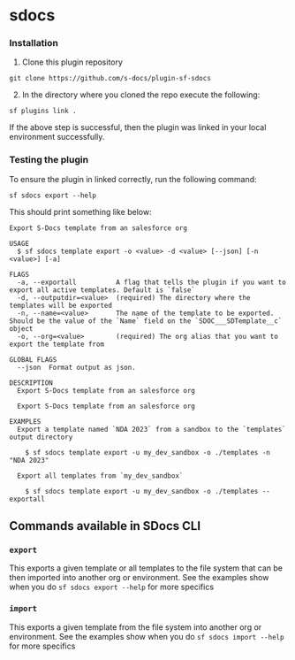 # sdocs

### Installation

1. Clone this plugin repository

```
git clone https://github.com/s-docs/plugin-sf-sdocs
```

2. In the directory where you cloned the repo execute the following:

```
sf plugins link .
```

If the above step is successful, then the plugin was linked in your local environment successfully.

### Testing the plugin

To ensure the plugin in linked correctly, run the following command:

```
sf sdocs export --help
```

This should print something like below:

```
Export S-Docs template from an salesforce org

USAGE
  $ sf sdocs template export -o <value> -d <value> [--json] [-n <value>] [-a]

FLAGS
  -a, --exportall          A flag that tells the plugin if you want to export all active templates. Default is `false`
  -d, --outputdir=<value>  (required) The directory where the templates will be exported
  -n, --name=<value>       The name of the template to be exported. Should be the value of the `Name` field on the `SDOC___SDTemplate__c` object
  -o, --org=<value>        (required) The org alias that you want to export the template from

GLOBAL FLAGS
  --json  Format output as json.

DESCRIPTION
  Export S-Docs template from an salesforce org

  Export S-Docs template from an salesforce org

EXAMPLES
  Export a template named `NDA 2023` from a sandbox to the `templates` output directory

    $ sf sdocs template export -u my_dev_sandbox -o ./templates -n "NDA 2023"

  Export all templates from `my_dev_sandbox`

    $ sf sdocs template export -u my_dev_sandbox -o ./templates --exportall
```

## Commands available in SDocs CLI

### `export`

This exports a given template or all templates to the file system that can be then imported into another org or environment. See the examples show when you do `sf sdocs export --help` for more specifics

### `import`

This exports a given template from the file system into another org or environment. See the examples show when you do `sf sdocs import --help` for more specifics
